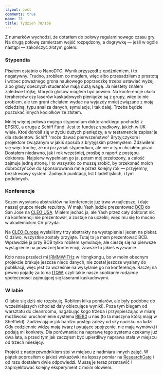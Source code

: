 ```yaml
---
layout: post
comments: true
name: 78
title: Tydzień 78/156
---
```


Z numerków wychodzi, że dotarłem do połowy regulaminowego czasu gry. Na drugą połowę zamierzam wejść rozpędzony, a dogrywkę — jeśli w ogóle nastąpi — zakończyć złotym golem.

### Stypendia

Pisałem ostatnio o NanoDTC. Wynik przyszedł z opóźnieniem, i to negatywny. Trudno, zrobiłem co mogłem, więc albo przesadziłem z prostotą i wobec poważnego grona naukowego poprzeczkę trzeba ustawiać wyżej, albo głosy obecnych studentów mają dużą wagę. Ja niestety znałem zaledwie trójkę, których głosów mogłem być pewien. Na konferencje około teraherców czy laserów kaskadowych pieniądze są z grupy, więc to nie problem, ale ten grant chciałem wydać na wyjazdy mniej związane z moją dziedziną, typu analiza danych, symulacje, i tak dalej. Trzeba będzie poszukać innych kociołków ze złotem.

Mniej więcej połowa mojego stypendium doktoranckiego pochodzi z [EPSRC](http://www.epsrc.ac.uk/), a druga z Schiff Fund. Jest to fundusz spadkowy, jakich w UK wiele. Ktoś dorobił się w życiu dużych pieniędzy, a w testamencie zapisał je dla studentów. Schiff "może dawać pierwszeństwo" Brytyjczykom i projektom związanym w jakiś sposób z brytyjskim przemysłem. Zdziwiłem się więc trochę, że mi przyznali stypendium, ale nie o tym chciałem pisać. Dostałem niedawno, jak i rok wcześniej, prośbę o raport z postępu doktoratu. Najpierw wypełniam go ja, potem mój przełożony, a całość zajmuje jedną stronę. I to wszystko co muszę zrobić, by przekonać moich dobroczyńców do sponsorowania mnie przez kolejny rok — przyjemny, bezstresowy system. Żadnych punktacji, list filadelfijskich, i tym podobnych.

### Konferencje

Sezon wysyłania abstraktów na konferencje już trwa w najlepsze, i daje naszej grupce niezłe rezultaty. W maju Yash jedzie prezentować [BCB](http://dx.doi.org/10.1063/1.4913307) do San Jose na [CLEO USA](http://www.cleoconference.org/home/). Miałem jechać ja, ale Yash przez cały doktorat nic na konferencji nie prezentował, a zostaje na uczelni, więc mu się to mocno w akademickim CV przyda.

Na [CLEO Europe](http://www.cleoeurope.org/) wysłaliśmy trzy abstrakty na wystąpienia i jeden na plakat. O dziwo, wszystkie zostały przyjęte. Tutaj to ja mam prezentować BCB. Wprawdzie ja przy BCB tylko robiłem symulacje, ale cieszę się na pierwsze wystąpienie na poważnej konferencji, zawsze to jakieś wyzwanie.

Koło nosa przeleci mi [IRMMW-THz](http://www.irmmw-thz2015.org/) w Hongkongu, bo w moim obecnym projekcie brakuje jeszcze nieco danych, nie został jeszcze wysłany do publikacji, więc jest za wcześnie na wysyłanie go na konferencję. Raczej na pewno pojadę za to na [ITQW](http://www.itqw2015.at/about/conference-information), czyli takie nasze _spotkanie rodzinne_ społeczności zajmującej się laserami kaskadowymi.

### W labie

O labie się dziś nie rozpisuję. Robiłem kilka pomiarów, ale były podobne do wcześniejszych (chociaż dały obiecujące wyniki). Poza tym biegam od warsztatu do cleanroomu, nagabując kogo trzeba i przyspieszając w miarę możliwości uruchomienie systemu [RIE80](http://www.omni-technologies.co.uk/mini-lab-rie80.php) u nas (to ta maszyna którą mają w Sheffield). Zadziwiające jak bardzo postęp zależy od siły nacisku na ludzi. Gdy codziennie widzą moją twarz i pytające spojrzenie, nie mają wymówki i podają mi konkrety. Dla porównania: na naprawę tego systemu czekamy już dwa lata, a przed tym jak zacząłem być upierdliwy naprawa stała w miejscu od trzech miesięcy.

Projekt z nadprzewodnikiem stoi w miejscu z nadmiaru innych zajęć. W piątek poprosiłem o jakieś wskazówki na lepszy pomiar na [ResearchGate](www.researchgate.net/) i od razu dostałem dwie odpowiedzi. Muszę je teraz przetrawić i zaprojektować kolejny eksperyment z moim ołowiem.